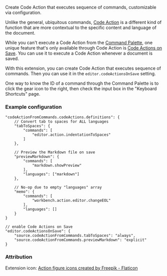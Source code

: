 Create Code Action that executes sequence of commands, customizable via configuration.

Unlike the general, ubiquitous commands, [Code Action](https://code.visualstudio.com/docs/editor/refactoring) is a different kind of function that are more contextual to the specific content and language of the document.

While you can't execute a Code Action from the [Command Palette](https://code.visualstudio.com/api/ux-guidelines/command-palette), one unique feature that's only available through Code Action is [Code Actions on Save](https://code.visualstudio.com/docs/typescript/typescript-refactoring#_code-actions-on-save). You can use it to execute a Code Action whenever a document is saved.

With this extension, you can create Code Action that executes sequence of commands. Then you can use it in the `editor.codeActionsOnSave` setting.

One way to know the ID of a command through the Command Palette is to click the gear icon to the right, then check the input box in the "Keyboard Shortcuts" page.

### Example configuration

```jsonc
"codeActionFromCommands.codeActions.definitions": {
    // Convert tab to spaces for ALL languages
    "tabToSpaces": {
        "commands": [
            "editor.action.indentationToSpaces"
        ]
    },

    // Preview the Markdown file on save
    "previewMarkdown": {
        "commands": [
            "markdown.showPreview"
        ],
        "languages": ["markdown"]
    },

    // No-op due to empty "languages" array
    "memo": {
        "commands": [
            "workbench.action.editor.changeEOL"
        ],
        "languages": []
    }
}

// enable Code Actions on Save
"editor.codeActionsOnSave": {
    "source.codeActionFromCommands.tabToSpaces": "always",
    "source.codeActionFromCommands.previewMarkdown": "explicit"
}
```

### Attribution

Extension icon: [Action figure icons created by Freepik - Flaticon](https://www.flaticon.com/free-icons/action-figure)
